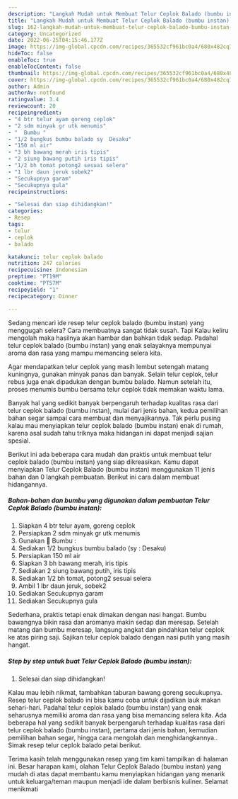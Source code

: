 ```yaml
---
description: "Langkah Mudah untuk Membuat Telur Ceplok Balado (bumbu instan) yang Lezat, Buat Buka Puasa Enak Banget"
title: "Langkah Mudah untuk Membuat Telur Ceplok Balado (bumbu instan) yang Lezat, Buat Buka Puasa Enak Banget"
slug: 162-langkah-mudah-untuk-membuat-telur-ceplok-balado-bumbu-instan-yang-lezat-buat-buka-puasa-enak-banget
category: Uncategorized
date: 2022-06-25T04:15:46.177Z
image: https://img-global.cpcdn.com/recipes/365532cf961bc0a4/680x482cq70/telur-ceplok-balado-bumbu-instan-foto-resep-utama.jpg
hideToc: false
enableToc: true
enableTocContent: false
thumbnail: https://img-global.cpcdn.com/recipes/365532cf961bc0a4/680x482cq70/telur-ceplok-balado-bumbu-instan-foto-resep-utama.jpg
cover: https://img-global.cpcdn.com/recipes/365532cf961bc0a4/680x482cq70/telur-ceplok-balado-bumbu-instan-foto-resep-utama.jpg
author: Admin
authorAv: notfound
ratingvalue: 3.4
reviewcount: 20
recipeingredient:
- "4 btr telur ayam goreng ceplok"
- "2 sdm minyak gr utk menumis"
- "  Bumbu "
- "1/2 bungkus bumbu balado sy  Desaku"
- "150 ml air"
- "3 bh bawang merah iris tipis"
- "2 siung bawang putih iris tipis"
- "1/2 bh tomat potong2 sesuai selera"
- "1 lbr daun jeruk sobek2"
- "Secukupnya garam"
- "Secukupnya gula"
recipeinstructions:

- "Selesai dan siap dihidangkan!"
categories:
- Resep
tags:
- telur
- ceplok
- balado

katakunci: telur ceplok balado 
nutrition: 247 calories
recipecuisine: Indonesian
preptime: "PT19M"
cooktime: "PT57M"
recipeyield: "1"
recipecategory: Dinner

---
```



Sedang mencari ide resep telur ceplok balado (bumbu instan) yang menggugah selera? Cara membuatnya sangat tidak susah. Tapi Kalau keliru mengolah maka hasilnya akan hambar dan bahkan tidak sedap. Padahal telur ceplok balado (bumbu instan) yang enak selayaknya mempunyai aroma dan rasa yang mampu memancing selera kita.


Agar mendapatkan telur ceplok yang masih lembut setengah matang kuningnya, gunakan minyak panas dan banyak. Selain telur ceplok, telur rebus juga enak dipadukan dengan bumbu balado. Namun setelah itu, proses menumis bumbu bersama telur ceplok tidak memakan waktu lama.

Banyak hal yang sedikit banyak berpengaruh terhadap kualitas rasa dari telur ceplok balado (bumbu instan), mulai dari jenis bahan, kedua pemilihan bahan segar sampai cara membuat dan menyajikannya. Tak perlu pusing kalau mau menyiapkan telur ceplok balado (bumbu instan) enak di rumah, karena asal sudah tahu triknya maka hidangan ini dapat menjadi sajian spesial.


Berikut ini ada beberapa cara mudah dan praktis untuk membuat telur ceplok balado (bumbu instan) yang siap dikreasikan. Kamu dapat menyiapkan Telur Ceplok Balado (bumbu instan) menggunakan 11 jenis bahan dan 0 langkah pembuatan. Berikut ini cara dalam membuat hidangannya.

<!--inarticleads1-->

##### Bahan-bahan dan bumbu yang digunakan dalam pembuatan Telur Ceplok Balado (bumbu instan):

1. Siapkan 4 btr telur ayam, goreng ceplok
1. Persiapkan 2 sdm minyak gr utk menumis
1. Gunakan  🌠 Bumbu :
1. Sediakan 1/2 bungkus bumbu balado (sy : Desaku)
1. Persiapkan 150 ml air
1. Siapkan 3 bh bawang merah, iris tipis
1. Sediakan 2 siung bawang putih, iris tipis
1. Sediakan 1/2 bh tomat, potong2 sesuai selera
1. Ambil 1 lbr daun jeruk, sobek2
1. Sediakan Secukupnya garam
1. Sediakan Secukupnya gula


Sederhana, praktis tetapi enak dimakan dengan nasi hangat. Bumbu bawangnya bikin rasa dan aromanya makin sedap dan meresap. Setelah matang dan bumbu meresap, langsung angkat dan pindahkan telur ceplok ke atas piring saji. Sajikan telur ceplok balado dengan nasi putih yang masih hangat. 

<!--inarticleads2-->

##### Step by step untuk buat Telur Ceplok Balado (bumbu instan):


1. Selesai dan siap dihidangkan!

Kalau mau lebih nikmat, tambahkan taburan bawang goreng secukupnya. Resep telur ceplok balado ini bisa kamu coba untuk dijadikan lauk makan sehari-hari. Padahal telur ceplok balado (bumbu instan) yang enak seharusnya memiliki aroma dan rasa yang bisa memancing selera kita. Ada beberapa hal yang sedikit banyak berpengaruh terhadap kualitas rasa dari telur ceplok balado (bumbu instan), pertama dari jenis bahan, kemudian pemilihan bahan segar, hingga cara mengolah dan menghidangkannya.. Simak resep telur ceplok balado petai berikut. 

Terima kasih telah menggunakan resep yang tim kami tampilkan di halaman ini. Besar harapan kami, olahan Telur Ceplok Balado (bumbu instan) yang mudah di atas dapat membantu kamu menyiapkan hidangan yang menarik untuk keluarga/teman maupun menjadi ide dalam berbisnis kuliner. Selamat menikmati
